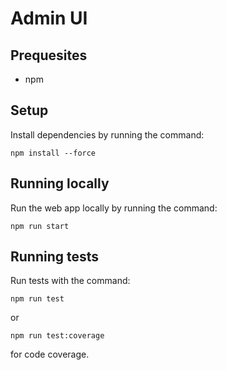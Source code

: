 # Admin UI

## Prequesites

- npm

## Setup

Install dependencies by running the command:

```
npm install --force
```

## Running locally

Run the web app locally by running the command:

```
npm run start
```

## Running tests

Run tests with the command:

```
npm run test
```

or

```
npm run test:coverage
```

for code coverage.
